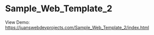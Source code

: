 # Sample_Web_Template_2

View Demo: https://juanswebdevprojects.com/Sample_Web_Template_2/index.html
